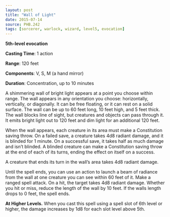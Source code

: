 ```yaml
---
layout: post
title: "Wall of Light"
date: 2015-07-14
source: PHB.242
tags: [sorcerer, warlock, wizard, level5, evocation]
---
```


**5th-level evocation**

**Casting Time**: 1 action

**Range**: 120 feet

**Components**: V, S, M (a hand mirror)

**Duration**: Concentration, up to 10 minutes

A shimmering wall of bright light appears at a point you choose within range. The wall appears in any orientation you choose: horizontally, vertically, or diagonally. It
can be free floating, or it can rest on a solid surface. The wall can be up to 60 feet long, 10 feet high, and 5 feet thick. The wall blocks line of sight, but creatures 
and objects can pass through it. It emits bright light out to 120 feet and dim light for an additional 120 feet.

When the wall appears, each creature in its area must make a Constitution saving throw. On a failed save, a creature takes 4d8 radiant damage, and it is blinded for
1 minute. On a successful save, it takes half as much damage and isn’t blinded. A blinded creature can make a Constitution saving throw at the end of each of its
turns, ending the effect on itself on a success.

A creature that ends its turn in the wall’s area takes 4d8 radiant damage.

Until the spell ends, you can use an action to launch a beam of radiance from the wall at one creature you can see within 60 feet of it. Make a ranged spell attack. On
a hit, the target takes 4d8 radiant damage. Whether you hit or miss, reduce the length of the wall by 10 feet. If the walls length drops to 0 feet, the spell ends.

**At Higher Levels.** When you cast this spell using a spell slot of 6th level or higher, the damage increases by 1d8 for each slot level above 5th.
